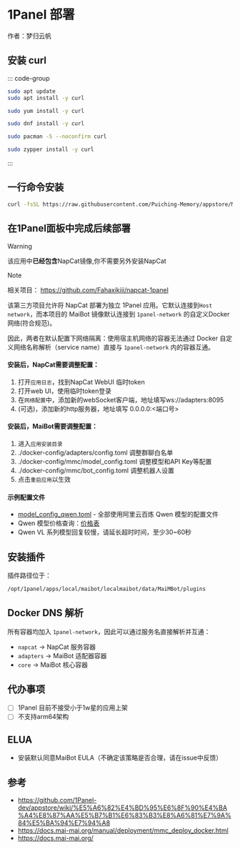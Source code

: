# 1Panel 部署

作者：梦归云帆

## 安装 curl

::: code-group

```bash [apt]
sudo apt update
sudo apt install -y curl
```

```bash [yum]
sudo yum install -y curl
```

```bash [dnf]
sudo dnf install -y curl
```

```bash [pacman]
sudo pacman -S --noconfirm curl
```

```bash [zypper]
sudo zypper install -y curl
```

:::

## 一行命令安装

```bash
curl -fsSL https://raw.githubusercontent.com/Puiching-Memory/appstore/MaiBot/apps/maibot/install.bash | bash
```

## 在1Panel面板中完成后续部署

> [!WARNING]  
> 该应用中**已经包含**NapCat镜像,你不需要另外安装NapCat

> [!NOTE]
> 相关项目： https://github.com/Fahaxikiii/napcat-1panel
>
> 该第三方项目允许将 NapCat 部署为独立 1Panel 应用。它默认连接到`Host network`，而本项目的 MaiBot 镜像默认连接到 `1panel-network` 的自定义Docker网络(符合规范)。
>
> 因此，两者在默认配置下网络隔离：使用宿主机网络的容器无法通过 Docker 自定义网络名称解析（service name）直接与 `1panel-network` 内的容器互通。

#### 安装后，NapCat需要调整配置：
1. 打开`应用日志`，找到NapCat WebUI 临时token
2. 打开web UI，使用临时token登录
3. 在`网络配置`中，添加新的webSocket客户端，地址填写ws://adapters:8095
4. (可选)，添加新的http服务器，地址填写 0.0.0.0:<端口号>

#### 安装后，MaiBot需要调整配置：
1. 进入`应用安装目录`
2. ./docker-config/adapters/config.toml 调整群聊白名单
3. ./docker-config/mmc/model_config.toml 调整模型和API Key等配置
4. ./docker-config/mmc/bot_config.toml 调整机器人设置
5. 点击`重启应用`以生效

#### 示例配置文件
- [model_config_qwen.toml](https://github.com/Puiching-Memory/MaiBot-1Panel/blob/MaiBot/model_config_qwen.toml) - 全部使用阿里云百炼 Qwen 模型的配置文件
- Qwen 模型价格查询：[价格表](https://bailian.console.aliyun.com/?tab=doc#/doc/?type=model&url=2840914)
- Qwen VL 系列模型回复较慢，请延长超时时间，至少30~60秒

## 安装插件

插件路径位于：
```bash
/opt/1panel/apps/local/maibot/localmaibot/data/MaiMBot/plugins
```

## Docker DNS 解析

所有容器均加入 `1panel-network`，因此可以通过服务名直接解析并互通：
- `napcat` → NapCat 服务容器
- `adapters` → MaiBot 适配器容器
- `core` → MaiBot 核心容器

## 代办事项

- [ ] 1Panel 目前不接受小于1w星的应用上架
- [ ] 不支持arm64架构

## ELUA
- 安装默认同意MaiBot EULA（不确定该策略是否合理，请在issue中反馈）

## 参考

- https://github.com/1Panel-dev/appstore/wiki/%E5%A6%82%E4%BD%95%E6%8F%90%E4%BA%A4%E8%87%AA%E5%B7%B1%E6%83%B3%E8%A6%81%E7%9A%84%E5%BA%94%E7%94%A8
- https://docs.mai-mai.org/manual/deployment/mmc_deploy_docker.html
- https://docs.mai-mai.org/